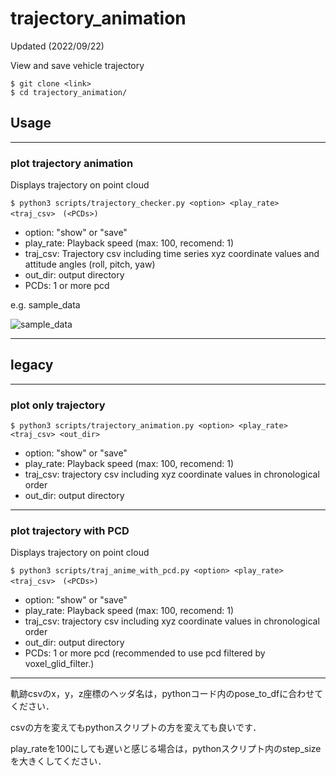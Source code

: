 # trajectory_animation
Updated (2022/09/22)

View and save vehicle trajectory

```
$ git clone <link>
$ cd trajectory_animation/
```
## Usage
---

### plot trajectory animation
Displays trajectory on point cloud
```
$ python3 scripts/trajectory_checker.py <option> <play_rate> <traj_csv>　(<PCDs>)
```

* option: "show" or "save"
* play_rate: Playback speed (max: 100, recomend: 1)
* traj_csv: Trajectory csv including time series xyz coordinate values and attitude angles (roll, pitch, yaw)
* out_dir: output directory
* PCDs: 1 or more pcd

e.g.
sample_data

![sample_data](sample_data/trajectory2_anime_zoomPCD.gif)

---

## legacy
---

### plot only trajectory
```
$ python3 scripts/trajectory_animation.py <option> <play_rate> <traj_csv> <out_dir>
```

* option: "show" or "save"
* play_rate: Playback speed (max: 100, recomend: 1)
* traj_csv: trajectory csv including xyz coordinate values in chronological order
* out_dir: output directory

---

### plot trajectory with PCD
Displays trajectory on point cloud
```
$ python3 scripts/traj_anime_with_pcd.py <option> <play_rate> <traj_csv>　(<PCDs>)
```

* option: "show" or "save"
* play_rate: Playback speed (max: 100, recomend: 1)
* traj_csv: trajectory csv including xyz coordinate values in chronological order
* out_dir: output directory
* PCDs: 1 or more pcd (recommended to use pcd filtered by voxel_glid_filter.)

---

軌跡csvのx，y，z座標のヘッダ名は，pythonコード内のpose_to_dfに合わせてください．

csvの方を変えてもpythonスクリプトの方を変えても良いです．

play_rateを100にしても遅いと感じる場合は，pythonスクリプト内のstep_sizeを大きくしてください．
